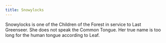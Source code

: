 ```yaml
---
title: Snowylocks
---
```


Snowylocks is one of the Children of the Forest in service to Last Greenseer. She does not speak the Common Tongue. Her true name is too long for the human tongue according to Leaf.


